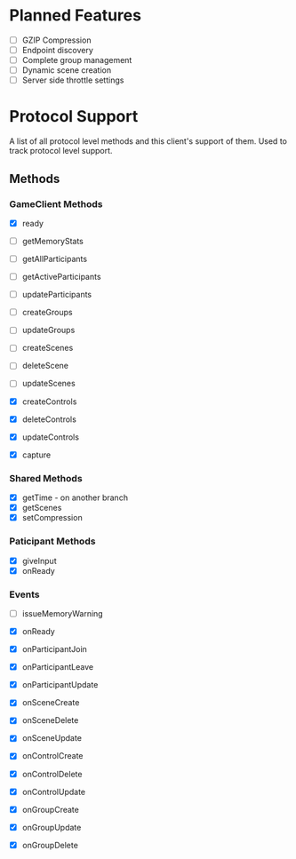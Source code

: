 # Planned Features
- [ ] GZIP Compression
- [ ] Endpoint discovery
- [ ] Complete group management
- [ ] Dynamic scene creation
- [ ] Server side throttle settings

# Protocol Support
A list of all protocol level methods and this client's support of them. Used to track protocol level support.
## Methods
### GameClient Methods
- [X] ready
- [ ] getMemoryStats

- [ ] getAllParticipants
- [ ] getActiveParticipants
- [ ] updateParticipants

- [ ] createGroups
- [ ] updateGroups

- [ ] createScenes
- [ ] deleteScene
- [ ] updateScenes

- [X] createControls
- [X] deleteControls
- [X] updateControls

- [X] capture

### Shared Methods
- [X] getTime - on another branch
- [X] getScenes
- [X] setCompression

### Paticipant Methods
- [X] giveInput
- [X] onReady

### Events
- [ ] issueMemoryWarning
- [X] onReady
- [X] onParticipantJoin
- [X] onParticipantLeave
- [X] onParticipantUpdate
- [X] onSceneCreate
- [X] onSceneDelete
- [X] onSceneUpdate
- [X] onControlCreate
- [X] onControlDelete
- [X] onControlUpdate
- [X] onGroupCreate
- [X] onGroupUpdate
- [X] onGroupDelete

